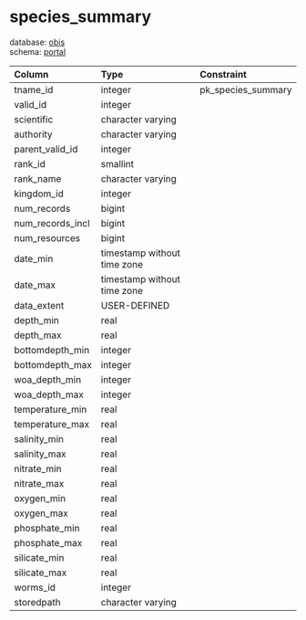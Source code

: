 # species_summary
database: [obis](../)  
schema: [portal](portal)  

|Column|Type|Constraint|
|:---|:---|:---|
|tname_id|integer|pk_species_summary |
|valid_id|integer||
|scientific|character varying||
|authority|character varying||
|parent_valid_id|integer||
|rank_id|smallint||
|rank_name|character varying||
|kingdom_id|integer||
|num_records|bigint||
|num_records_incl|bigint||
|num_resources|bigint||
|date_min|timestamp without time zone||
|date_max|timestamp without time zone||
|data_extent|USER-DEFINED||
|depth_min|real||
|depth_max|real||
|bottomdepth_min|integer||
|bottomdepth_max|integer||
|woa_depth_min|integer||
|woa_depth_max|integer||
|temperature_min|real||
|temperature_max|real||
|salinity_min|real||
|salinity_max|real||
|nitrate_min|real||
|nitrate_max|real||
|oxygen_min|real||
|oxygen_max|real||
|phosphate_min|real||
|phosphate_max|real||
|silicate_min|real||
|silicate_max|real||
|worms_id|integer||
|storedpath|character varying||
